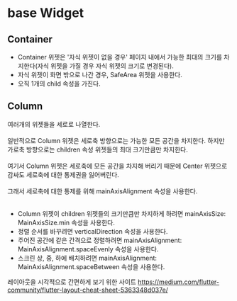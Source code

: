base Widget
=
Container
--
- Container 위젯은 '자식 위젯이 없을 경우' 페이지 내에서 가능한 최대의 크기를 차지한다(자식 위젯을 가질 경우 자식 위젯의 크기로 변경된다).
- 자식 위젯이 화면 밖으로 나간 경우, SafeArea 위젯을 사용한다.
- 오직 1개의 child 속성을 가진다.

Column
--
여러개의 위젯들을 세로로 나열한다.<br><br>
일반적으로 Column 위젯은 세로축 방향으로는 가능한 모든 공간을 차지한다. 하지만 가로축 방향으로는 children 속성 위젯들의 최대 크기만큼만 차지한다.<br><br>
여기서 Column 위젯은 세로축에 모든 공간을 차지해 버리기 때문에 Center 위젯으로 감싸도 세로축에 대한 통제권을 잃어버린다.<br><br>
그래서 세로축에 대한 통제를 위해 mainAxisAlignment 속성을 사용한다.<br><br>
- Column 위젯이 children 위젯들의 크기만큼만 차지하게 하려면 mainAxisSize: MainAxisSize.min 속성을 사용한다.
- 정렬 순서를 바꾸려면 verticalDirection 속성을 사용한다.
- 주어진 공간에 같은 간격으로 정렬하려면 mainAxisAlignment: MainAxisAlignment.spaceEvenly 속성을 사용한다.
- 스크린 상, 중, 하에 배치하려면 mainAxisAlignment: MainAxisAlignment.spaceBetween 속성을 사용한다.

레이아웃을 시각적으로 간편하게 보기 위한 사이트
<https://medium.com/flutter-community/flutter-layout-cheat-sheet-5363348d037e/>
